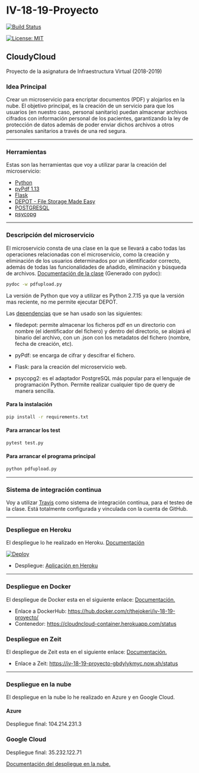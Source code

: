 # IV-18-19-Proyecto

[![Build Status](https://travis-ci.com/Thejokeri/IV-18-19-Proyecto.svg?branch=master)](https://travis-ci.com/Thejokeri/IV-18-19-Proyecto)

[![License: MIT](https://img.shields.io/badge/License-MIT-yellow.svg)](https://opensource.org/licenses/MIT)

## CloudyCloud

Proyecto de la asignatura de Infraestructura Virtual (2018-2019)

### Idea Principal

Crear un microservicio para encriptar documentos (PDF) y alojarlos en la nube. El objetivo principal, es la creación de un servicio para que los usuarios (en nuestro caso, personal sanitario) puedan almacenar archivos cifrados con información personal de los pacientes, garantizando la ley de protección de datos además de poder enviar dichos archivos a otros personales sanitarios a través de una red segura.

---

### Herramientas

Estas son las herramientas que voy a utilizar parar la creación del microservicio:

* [Python](https://www.python.org)
* [pyPdf 1.13](https://pypi.org/project/pyPdf/)
* [Flask](http://flask.pocoo.org/)
* [DEPOT - File Storage Made Easy](https://depot.readthedocs.io/en/latest/)
* [POSTGRESQL](https://www.postgresql.org)
* [psycopg](http://initd.org/psycopg/)

---

### Descripción del microservicio

El microservicio consta de una clase en la que se llevará a cabo todas las operaciones relacionadas con el microservicio, como la creación y eliminación de los usuarios determinados por un identificador correcto, además de todas las funcionalidades de añadido, eliminación y búsqueda de archivos. [Documentación de la clase](http://htmlpreview.github.io/?https://github.com/Thejokeri/IV-18-19-Proyecto/blob/master/doc/pdfupload.html) (Generado con pydoc):

```bash
pydoc -w pdfupload.py
```

La versión de Python que voy a utilizar es Python 2.7.15 ya que la versión mas reciente, no me permite ejecutar DEPOT.

Las [dependencias](./requirements.txt) que se han usado son las siguientes:

* filedepot: permite almacenar los ficheros pdf en un directorio con nombre (el identificador del fichero) y dentro del directorio, se alojará el binario del archivo, con un .json con los metadatos del fichero (nombre, fecha de creación, etc).
  
* pyPdf: se encarga de cifrar y descifrar el fichero.
  
* Flask: para la creación del microservicio web.
  
* psycopg2: es el adaptador PostgreSQL más popular para el lenguaje de programación Python. Permite realizar cualquier tipo de query de manera sencilla.

#### Para la instalación

```bash
pip install -r requirements.txt
```

#### Para arrancar los test

```bash
pytest test.py
```

#### Para arrancar el programa principal

```bash
python pdfupload.py
```

---

### Sistema de integración continua

Voy a utilizar [Travis](https://travis-ci.org/) como sistema de integración contínua, para el testeo de la clase. Está totalmente configurada y vinculada con la cuenta de GitHub.

---

### Despliegue en Heroku

El despliegue lo he realizado en Heroku. [Documentación](./doc/deploytoheroku.md)

  [![Deploy](https://www.herokucdn.com/deploy/button.svg)](https://cloudncloud.herokuapp.com/)

* Despliegue: [Aplicación en Heroku](https://cloudncloud.herokuapp.com/)
  
---

### Despliegue en Docker

El despliegue de Docker esta en el siguiente enlace: [Documentación.](./doc/deploytocontainer.md)

* Enlace a DockerHub: https://hub.docker.com/r/thejokeri/iv-18-19-proyecto/
* Contenedor: https://cloudncloud-container.herokuapp.com/status

### Despliegue en Zeit

El despliegue de Zeit esta en el siguiente enlace: [Documentación.](./doc/deploytocontainer.md)

* Enlace a Zeit: https://iv-18-19-proyecto-gbdylykmyc.now.sh/status

---

### Despliegue en la nube

El despliegue en la nube lo he realizado en Azure y en Google Cloud.

#### Azure

Despliegue final: 104.214.231.3

### Google Cloud

Despliegue final: 35.232.122.71

[Documentación del despliegue en la nube.](./doc/deploytocloud.md)